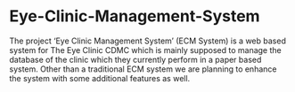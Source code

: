 Eye-Clinic-Management-System
============================

The project ‘Eye Clinic Management System’ (ECM System) is a web based system for The Eye Clinic CDMC which is mainly supposed to manage the database of the clinic which they currently perform in a paper based system. Other than a traditional ECM system we are planning to enhance the system with some additional features as well.
